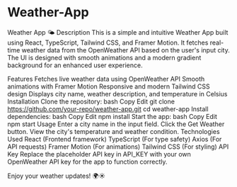 # Weather-App

Weather App 🌤️
Description
This is a simple and intuitive Weather App built using React, TypeScript, Tailwind CSS, and Framer Motion. It fetches real-time weather data from the OpenWeather API based on the user's input city. The UI is designed with smooth animations and a modern gradient background for an enhanced user experience.

Features
Fetches live weather data using OpenWeather API
Smooth animations with Framer Motion
Responsive and modern Tailwind CSS design
Displays city name, weather description, and temperature in Celsius
Installation
Clone the repository:
bash
Copy
Edit
git clone https://github.com/your-repo/weather-app.git
cd weather-app
Install dependencies:
bash
Copy
Edit
npm install
Start the app:
bash
Copy
Edit
npm start
Usage
Enter a city name in the input field.
Click the Get Weather button.
View the city's temperature and weather condition.
Technologies Used
React (Frontend framework)
TypeScript (For type safety)
Axios (For API requests)
Framer Motion (For animations)
Tailwind CSS (For styling)
API Key
Replace the placeholder API key in API_KEY with your own OpenWeather API key for the app to function correctly.

Enjoy your weather updates! 🌍☀️
